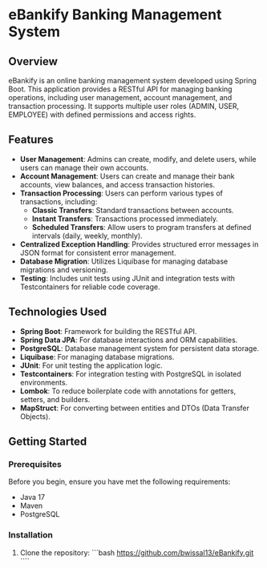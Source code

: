 # eBankify Banking Management System

## Overview

eBankify is an online banking management system developed using Spring Boot. This application provides a RESTful API for managing banking operations, including user management, account management, and transaction processing. It supports multiple user roles (ADMIN, USER, EMPLOYEE) with defined permissions and access rights.

## Features

- **User Management**: Admins can create, modify, and delete users, while users can manage their own accounts.
- **Account Management**: Users can create and manage their bank accounts, view balances, and access transaction histories.
- **Transaction Processing**: Users can perform various types of transactions, including:
    - **Classic Transfers**: Standard transactions between accounts.
    - **Instant Transfers**: Transactions processed immediately.
    - **Scheduled Transfers**: Allow users to program transfers at defined intervals (daily, weekly, monthly).
- **Centralized Exception Handling**: Provides structured error messages in JSON format for consistent error management.
- **Database Migration**: Utilizes Liquibase for managing database migrations and versioning.
- **Testing**: Includes unit tests using JUnit and integration tests with Testcontainers for reliable code coverage.

## Technologies Used

- **Spring Boot**: Framework for building the RESTful API.
- **Spring Data JPA**: For database interactions and ORM capabilities.
- **PostgreSQL**: Database management system for persistent data storage.
- **Liquibase**: For managing database migrations.
- **JUnit**: For unit testing the application logic.
- **Testcontainers**: For integration testing with PostgreSQL in isolated environments.
- **Lombok**: To reduce boilerplate code with annotations for getters, setters, and builders.
- **MapStruct**: For converting between entities and DTOs (Data Transfer Objects).

## Getting Started

### Prerequisites

Before you begin, ensure you have met the following requirements:

- Java 17
- Maven
- PostgreSQL

### Installation

1. Clone the repository:
   ```bash https://github.com/bwissal13/eBankify.git ````
